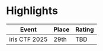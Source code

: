 # Highlights

| **Event**            | **Place** | **Rating** |
|-----------------------|-----------|------------|
| iris CTF 2025         | 29th      | TBD        |
